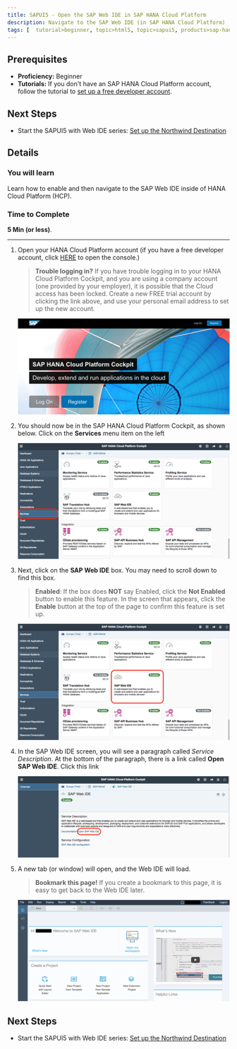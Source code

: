```yaml
---
title: SAPUI5 - Open the SAP Web IDE in SAP HANA Cloud Platform
description: Navigate to the SAP Web IDE (in SAP HANA Cloud Platform)
tags: [  tutorial>beginner, topic>html5, topic>sapui5, products>sap-hana-cloud-platform ]
---
```

## Prerequisites  
 - **Proficiency:** Beginner 
 - **Tutorials:** If you don't have an SAP HANA Cloud Platform account, follow the tutorial to [set up a free developer account](http://www.sap.com/developer/tutorials/hcp-create-trial-account.html).

## Next Steps
 - Start the SAPUI5 with Web IDE series: [Set up the Northwind Destination](http://www.sap.com/developer/tutorials/hcp-create-destination.html)

## Details
### You will learn  
Learn how to enable and then navigate to the SAP Web IDE inside of HANA Cloud Platform (HCP).

### Time to Complete
**5 Min (or less)**.

---

1.  Open your HANA Cloud Platform account (if you have a free developer account, click [HERE](https://account.hanatrial.ondemand.com/) to open the console.)

    >**Trouble logging in?** If you have trouble logging in to your HANA Cloud Platform Cockpit, and you are using a company account (one provided by your employer), it is possible that the Cloud access has been locked.  Create a new FREE trial account by clicking the link above, and use your personal email address to set up the new account.

    ![HANA Cloud Platform Developer Account Login Screen](HCP_login_screen.png)

2.  You should now be in the SAP HANA Cloud Platform Cockpit, as shown below.  Click on the **Services** menu item on the left

    ![HCP Console - services button](services_button.png)

3.  Next, click on the **SAP Web IDE** box.  You may need to scroll down to find this box.

    >**Enabled**: If the box does **NOT** say Enabled, click the **Not Enabled** button to enable this feature.  In the screen that appears, click the **Enable** button at the top of the page to confirm this feature is set up.

    ![HCP Console - services button](web_ide_box.png)
    
4.  In the SAP Web IDE screen, you will see a paragraph called *Service Description*.  At the bottom of the paragraph, there is a link called **Open SAP Web IDE**.  Click this link

    ![HCP Console - services button](web_ide_detail_screen.png)

5.  A new tab (or window) will open, and the Web IDE will load.

    >**Bookmark this page!**  If you create a bookmark to this page, it is easy to get back to the Web IDE later.
    
    ![HCP Console - services button](web_ide_start_screen.png)
    
    



## Next Steps
 - Start the SAPUI5 with Web IDE series: [Set up the Northwind Destination](http://www.sap.com/developer/tutorials/hcp-create-destination.html)
